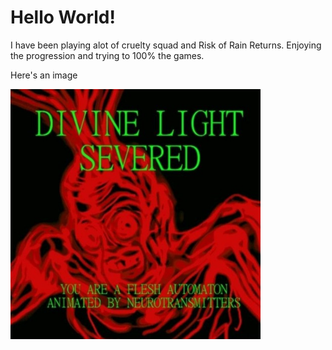 <h1>Hello World!</h1>

<p>I have been playing alot of cruelty squad and Risk of Rain Returns. Enjoying the progression and trying to 100% the games.</p>

<p>Here's an image</p>

<img src = "DLS.jpg" width = 400>
